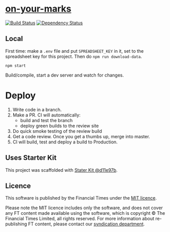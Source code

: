 # [on-your-marks](https://ig.ft.com/sites/on-your-marks)

[![Build Status][circle-image]][circle-url] [![Dependency Status][devdeps-image]][devdeps-url]

## Local

First time: make a `.env` file and put `SPREADSHEET_KEY` in it, set to the spreadsheet key for this project. Then do `npm run download-data`.

```
npm start
```

Build/compile, start a dev server and watch for changes.

# Deploy

1. Write code in a branch.
2. Make a PR. CI will automatically:
    * build and test the branch
    * deploy green builds to the review site
3. Do quick smoke testing of the review build
4. Get a code review. Once you get a thumbs up, merge into master.
5. CI will build, test and deploy a build to Production.


## Uses Starter Kit

This project was scaffolded with [Stater Kit @d11e97b](https://github.com/ft-interactive/starter-kit/tree/d11e97b).

## Licence
This software is published by the Financial Times under the [MIT licence](http://opensource.org/licenses/MIT).

Please note the MIT licence includes only the software, and does not cover any FT content made available using the software, which is copyright &copy; The Financial Times Limited, all rights reserved. For more information about re-publishing FT content, please contact our [syndication department](http://syndication.ft.com/).

<!-- badge URLs -->
[circle-url]: https://circleci.com/gh/ft-interactive/on-your-marks
[circle-image]: https://circleci.com/gh/ft-interactive/on-your-marks/tree/master.svg?style=shield

[devdeps-url]: https://david-dm.org/ft-interactive/on-your-marks#info=devDependencies
[devdeps-image]: https://img.shields.io/david/dev/ft-interactive/on-your-marks.svg?style=flat-square
